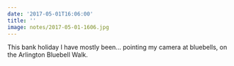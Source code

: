 ```yaml
---
date: '2017-05-01T16:06:00'
title: ''
image: notes/2017-05-01-1606.jpg
---
```

This bank holiday I have mostly been... pointing my camera at bluebells, on the Arlington Bluebell Walk.
